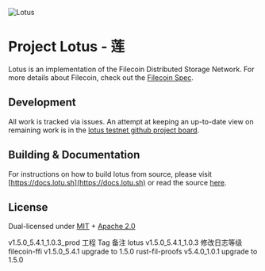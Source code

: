 ![Lotus](documentation/images/lotus_logo_h.png)

# Project Lotus - 莲

Lotus is an implementation of the Filecoin Distributed Storage Network. For more details about Filecoin, check out the [Filecoin Spec](https://github.com/filecoin-project/specs).

## Development

All work is tracked via issues. An attempt at keeping an up-to-date view on remaining work is in the [lotus testnet github project board](https://github.com/filecoin-project/lotus/projects/1).

## Building & Documentation

For instructions on how to build lotus from source, please visit [https://docs.lotu.sh](https://docs.lotu.sh) or read the source [here](https://github.com/filecoin-project/lotus/tree/master/documentation).

## License

Dual-licensed under [MIT](https://github.com/filecoin-project/lotus/blob/master/LICENSE-MIT) + [Apache 2.0](https://github.com/filecoin-project/lotus/blob/master/LICENSE-APACHE)


v1.5.0_5.4.1_1.0.3_prod
工程	Tag	备注
lotus	v1.5.0_5.4.1_1.0.3	修改日志等级
filecoin-ffi	v1.5.0_5.4.1	upgrade to 1.5.0
rust-fil-proofs	v5.4.0_1.0.1	upgrade to 1.5.0
